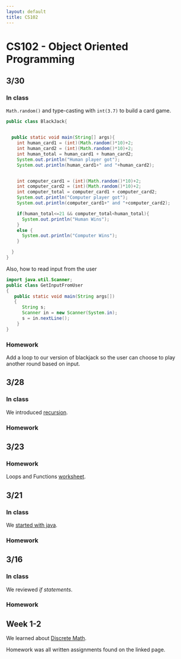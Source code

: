 ```yaml
---
layout: default
title: CS102
---
```


# CS102 - Object Oriented Programming

## 3/30

### In class
```Math.random()``` and type-casting with ```int(3.7)``` to build a card game.

```java
public class BlackJack{


  public static void main(String[] args){   
    int human_card1 = (int)(Math.random()*10)+2;
    int human_card2 = (int)(Math.random()*10)+2;
    int human_total = human_card1 + human_card2;
    System.out.println("Human player got");
    System.out.println(human_card1+" and "+human_card2);


    int computer_card1 = (int)(Math.random()*10)+2;
    int computer_card2 = (int)(Math.random()*10)+2;
    int computer_total = computer_card1 + computer_card2;
    System.out.println("Computer player got");
    System.out.println(computer_card1+" and "+computer_card2);

    if(human_total<=21 && computer_total<human_total){
      System.out.println("Human Wins");
    }
    else {
      System.out.println("Computer Wins");
    }

  }
}
```

Also, how to read input from the user
```Java
import java.util.Scanner;
public class GetInputFromUser
{
   public static void main(String args[])
   {
      String s;
      Scanner in = new Scanner(System.in);
      s = in.nextLine();
    }
}
```
### Homework
Add a loop to our version of blackjack so the user can choose to play another round based on input.

## 3/28

### In class
We introduced [recursion](/ggu/cs102/recursion).

### Homework


## 3/23

### Homework
Loops and Functions [worksheet](/ggu/cs102/loop_fun).

## 3/21

### In class
We [started with java](/ggu/cs102/starting_java).

### Homework


## 3/16

### In class
We reviewed *if statements*.

### Homework

## Week 1-2

We learned about [Discrete Math](/ggu/cs102/discrete.md).

Homework was all written assignments found on the linked page.
